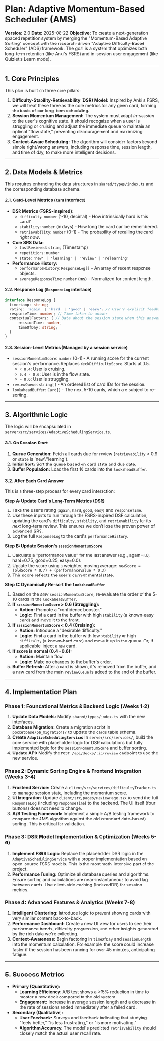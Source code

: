 # Plan: Adaptive Momentum-Based Scheduler (AMS)

**Version:** 2.0
**Date:** 2025-08-22
**Objective:** To create a next-generation spaced repetition system by merging the "Momentum-Based Adaptive Sorting" concept with the research-driven "Adaptive Difficulty-Based Scheduler" (ADS) framework. The goal is a system that optimizes both long-term retention (like Anki's FSRS) and in-session user engagement (like Quizlet's Learn mode).

---

## 1. Core Principles

This plan is built on three core pillars:

1.  **Difficulty-Stability-Retrievability (DSR) Model:** Inspired by Anki's FSRS, we will treat these three as the core metrics for any given card, forming the basis of our long-term scheduling.
2.  **Session Momentum Management:** The system must adapt *in-session* to the user's cognitive state. It should recognize when a user is struggling or cruising and adjust the immediate queue to maintain an optimal "flow state," preventing discouragement and maximizing engagement.
3.  **Context-Aware Scheduling:** The algorithm will consider factors beyond simple right/wrong answers, including response time, session length, and time of day, to make more intelligent decisions.

---

## 2. Data Models & Metrics

This requires enhancing the data structures in `shared/types/index.ts` and the corresponding database schema.

#### 2.1. Card-Level Metrics (`Card` interface)

*   **DSR Metrics (FSRS-inspired):**
    *   `difficulty`: `number` (1-10, decimal) - How intrinsically hard is this card?
    *   `stability`: `number` (in days) - How long the card can be remembered.
    *   `retrievability`: `number` (0-1) - The probability of recalling the card *right now*.
*   **Core SRS Data:**
    *   `lastReviewed`: `string` (Timestamp)
    *   `repetitions`: `number`
    *   `state`: `'new' | 'learning' | 'review' | 'relearning'`
*   **Performance History:**
    *   `performanceHistory`: `ResponseLog[]` - An array of recent response objects.
    *   `averageResponseTime`: `number` (ms) - Normalized for content length.

#### 2.2. Response Log (`ResponseLog` interface)

```typescript
interface ResponseLog {
  timestamp: string;
  rating: 'again' | 'hard' | 'good' | 'easy'; // User's explicit feedback
  responseTime: number; // Time taken to answer
  contextualFactors: { // Data about the session state when this answer was given
      sessionTime: number;
      timeOfDay: string;
  }
}
```

#### 2.3. Session-Level Metrics (Managed by a session service)

*   `sessionMomentumScore`: `number` (0-1) - A running score for the current session's performance. Replaces `deckDifficultyScore`. Starts at 0.5.
    *   `< 0.4`: User is cruising.
    *   `0.4 - 0.6`: User is in the flow state.
    *   `> 0.6`: User is struggling.
*   `reviewQueue`: `string[]` - An ordered list of card IDs for the session.
*   `lookaheadBuffer`: `Card[]` - The next 5-10 cards, which are subject to re-sorting.

---

## 3. Algorithmic Logic

The logic will be encapsulated in `server/src/services/AdaptiveSchedulingService.ts`.

#### 3.1. On Session Start

1.  **Queue Generation:** Fetch all cards due for review (`retrievability` < 0.9 or `state` is 'new'/'learning').
2.  **Initial Sort:** Sort the queue based on card state and due date.
3.  **Buffer Population:** Load the first 10 cards into the `lookaheadBuffer`.

#### 3.2. After Each Card Answer

This is a three-step process for every card interaction:

**Step A: Update Card's Long-Term Metrics (DSR)**
1.  Take the user's rating (`again`, `hard`, `good`, `easy`) and `responseTime`.
2.  Use these inputs to run through the FSRS-inspired DSR calculation, updating the card's `difficulty`, `stability`, and `retrievability` for its *next* long-term review. This ensures we don't lose the proven power of advanced SRS.
3.  Log the full `ResponseLog` to the card's `performanceHistory`.

**Step B: Update Session's `sessionMomentumScore`**
1.  Calculate a "performance value" for the last answer (e.g., again=1.0, hard=0.75, good=0.25, easy=0.0).
2.  Update the score using a weighted moving average:
    `newScore = (oldScore * 0.7) + (performanceValue * 0.3)`
3.  This score reflects the user's *current* mental state.

**Step C: Dynamically Re-sort the `lookaheadBuffer`**
1.  Based on the *new* `sessionMomentumScore`, re-evaluate the order of the 5-10 cards in the `lookaheadBuffer`.
2.  **If `sessionMomentumScore` > 0.6 (Struggling):**
    *   **Action:** Promote a "confidence booster."
    *   **Logic:** Find a card in the buffer with high `stability` (a known-easy card) and move it to the front.
3.  **If `sessionMomentumScore` < 0.4 (Cruising):**
    *   **Action:** Introduce a "desirable difficulty."
    *   **Logic:** Find a card in the buffer with low `stability` or high `difficulty` (a known-hard card) and move it up in the queue. Or, if applicable, inject a `new` card.
4.  **If score is normal (0.4 - 0.6):**
    *   **Action:** Maintain flow.
    *   **Logic:** Make no changes to the buffer's order.
5.  **Buffer Refresh:** After a card is shown, it's removed from the buffer, and a new card from the main `reviewQueue` is added to the end of the buffer.

---

## 4. Implementation Plan

### Phase 1: Foundational Metrics & Backend Logic (Weeks 1-2)

1.  **Update Data Models:** Modify `shared/types/index.ts` with the new interfaces.
2.  **Database Migration:** Create a migration script in `pocketbase/pb_migrations/` to update the `cards` table schema.
3.  **Create `AdaptiveSchedulingService`:** In `server/src/services/`, build the core service with placeholder logic for DSR calculations but fully implemented logic for the `sessionMomentumScore` and buffer sorting.
4.  **Update API:** Modify the `POST /api/decks/:id/review` endpoint to use the new service.

### Phase 2: Dynamic Sorting Engine & Frontend Integration (Weeks 3-4)

1.  **Frontend Service:** Create a `client/src/services/difficultyTracker.ts` to manage session state, including the momentum score.
2.  **UI Integration:** Update `client/src/pages/ReviewPage.tsx` to send the full `ResponseLog` (including `responseTime`) to the backend. The UI itself (four buttons) does not need to change.
3.  **A/B Testing Framework:** Implement a simple A/B testing framework to compare the AMS algorithm against the old (standard date-based) sorting. This is critical for validation.

### Phase 3: DSR Model Implementation & Optimization (Weeks 5-6)

1.  **Implement FSRS Logic:** Replace the placeholder DSR logic in the `AdaptiveSchedulingService` with a proper implementation based on open-source FSRS models. This is the most math-intensive part of the project.
2.  **Performance Tuning:** Optimize all database queries and algorithms. Ensure sorting and calculations are near-instantaneous to avoid lag between cards. Use client-side caching (IndexedDB) for session metrics.

### Phase 4: Advanced Features & Analytics (Weeks 7-8)

1.  **Intelligent Clustering:** Introduce logic to prevent showing cards with very similar content back-to-back.
2.  **Performance Dashboard:** Create a new UI view for users to see their performance trends, difficulty progression, and other insights generated by the rich data we're collecting.
3.  **Context-Awareness:** Begin factoring in `timeOfDay` and `sessionLength` into the momentum calculation. For example, the score could increase faster if the session has been running for over 45 minutes, anticipating fatigue.

---

## 5. Success Metrics

*   **Primary (Quantitative):**
    *   **Learning Efficiency:** A/B test shows a >15% reduction in time to master a new deck compared to the old system.
    *   **Engagement:** Increase in average session length and a decrease in the rate of sessions ended immediately after a failed card.
*   **Secondary (Qualitative):**
    *   **User Feedback:** Surveys and feedback indicating that studying "feels better," "is less frustrating," or "is more motivating."
    *   **Algorithm Accuracy:** The model's predicted `retrievability` should closely match the actual user recall rate.
